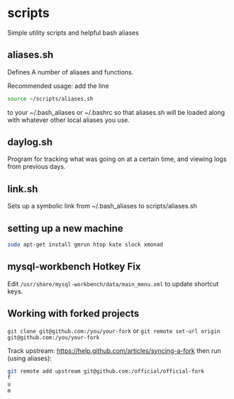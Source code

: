 # scripts

Simple utility scripts and helpful bash aliases

## aliases.sh

Defines A number of aliases and functions.

Recommended usage: add the line 

```bash
source ~/scripts/aliases.sh
```

to your ~/.bash_aliases or ~/.bashrc so that aliases.sh will be loaded along 
with whatever other local aliases you use.

## daylog.sh

Program for tracking what was going on at a certain time, and viewing logs
from previous days.

## link.sh

Sets up a symbolic link from ~/.bash_aliases to scripts/aliases.sh

## setting up a new machine

```bash
sudo apt-get install gmrun htop kate slock xmonad
```

## mysql-workbench Hotkey Fix

Edit `/usr/share/mysql-workbench/data/main_menu.xml` to update shortcut keys.

## Working with forked projects

`git clone git@github.com:/you/your-fork` or `git remote set-url origin git@github.com:/you/your-fork`

Track upstream: https://help.github.com/articles/syncing-a-fork then run (using aliases):
```bash
git remote add upstream git@github.com:/official/official-fork
f
u
m
```

